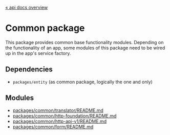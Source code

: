 [« api docs overview](../../../../docs/api.docs.md)

# Common package
This package provides common base functionality modules.
Depending on the functionality of an app,
some modules of this package need to be wired up in the app's service factory.

## Dependencies 
- `packages/entity` (as common package, logically the one and only)

## Modules
- [packages/common/translator/README.md](translator/README.md)
- [packages/common/http-foundation/README.md](http-foundation/README.md)
- [packages/common/http-api-v1/README.md](http-api-v1/README.md)
- [packages/common/form/README.md](form/README.md)
